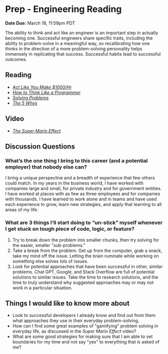 # Prep - Engineering Reading

**Date Due:** March 18, 11:59pm PDT

The ability to think and act like an engineer is an important step in actually becoming one. Successful
engineers share specific traits, including the ability to problem-solve in a meaningful way, so
recalibrating how one thinks in the direction of a more problem-solving personality helps immensely in
replicating that success. Successful habits lead to successful outcomes.

## Reading

- [_Act Like You Make $1000/Hr_](https://anthony-moore.medium.com/pretend-your-time-is-worth-1-000-hour-and-youll-become-100x-more-productive-6ab2302b8e8c)
- [_How to Think Like a Programmer_](https://medium.freecodecamp.org/how-to-think-like-a-programmer-lessons-in-problem-solving-d1d8bf1de7d2)
- [_Solving Problems_](https://simpleprogrammer.com/solving-problems-breaking-it-down/)
- [_The 5 Whys_](https://www.mindtools.com/pages/article/newTMC_5W.htm)

## Video

- [_The Super Mario Effect_](https://www.youtube.com/watch?v=9vJRopau0g0)

## Discussion Questions

### What’s the one thing I bring to this career (and a potential employer) that nobody else can?

I bring a unique perspective and a breadth of experience that few others could match. In my years in the business world, I have
worked with companies large and small, for private industry and for government entities. I have worked at places with as few as
three employees and for companies with thousands. I have learned to work alone and in teams and have used each experience to
grow, learn new strategies, and apply that learning to all areas of my life.

### What are 3 things I’ll start doing to “un-stick” myself whenever I get stuck on tough piece of code, logic, or feature?

1. Try to break down the problem into smaller chunks, then try solving for the easier, smaller "sub-problems."
2. Take a break from the problem. Get up from the computer, grab a snack, take my mind off the issue. Letting the brain ruminate while working on something else solves lots of issues.
3. Look for potential approaches that have been successful in other, similar problems. Chat GPT, Google, and Stack Overflow are full of potential solutions to similar issues. Take the time to research solutions, and the time to truly understand why suggested approaches may or may not work in a particular situation.

## Things I would like to know more about

- Look to successful developers I already know and find out from them what approaches they use in their everyday problem-solving.
- How can I find some great examples of "gamifying" problem solving in everyday life, as discussed in the _Super Mario Effect_ video?
- What are some good strategies for making sure that I am able to set boundaries for my time and not say "yes" to everything that is asked of me?
